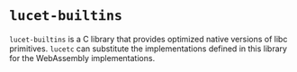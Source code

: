 # `lucet-builtins`

`lucet-builtins` is a C library that provides optimized native versions of libc primitives. `lucetc`
can substitute the implementations defined in this library for the WebAssembly implementations.
